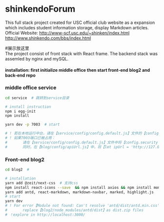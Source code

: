 # shinkendoForum
This full stack project created for USC official club website as a expansion which includes student information storage, display Markdown articles.
Official Website: http://www-scf.usc.edu/~shinken/index.html
                  http://www.shinkendo.com/bbs/index.html
                  
#展示放这里                 
The project consist of front stack with React frame. The backend stack was assemled by nginx and mySQL. 
#### installation: first initialize middle office then start front-end blog2 and back-end repo
### middle office service

```bash
cd service  # 跳转到service目录

# install instruction
npm i egg-init
npm install

yarn dev -p 7003  # start

# ! 若在本地运行中台，请在【service/config/config.default.js】文件的【config.mysql】中配置
# ! 如果7003端口已被占用：
#       请在【service/config/config.default.js】文件中将【config.security = {http://127.0.0.1:7003}】更改为其他端口；
#       同时，在【blog/config/apiUrl.js】中，将【let ipUrl = 'http://127.0.0.1:7003/default/';】改为相应端口；
```

### Front-end blog2

```bash
cd blog2  # 

# installation
yarn add @zeit/next-css  # 支持css 
npm install react-icons --save  && npm install axios && npm install moment && npm install moment
yarn add antd, react-markdown, markdown-navbar, marked, highlight.js
# start
yarn dev  
# ! For error【Module not found: Can't resolve 'antd/dist/antd.min.css'】：
#       replace【blog2/node_modules/antd/dist】as dist.zip files
# ！explore in http://localhost:3000/

```

